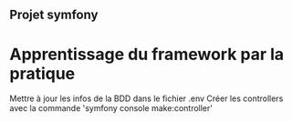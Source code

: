  ## Projet symfony

  # Apprentissage du framework par la pratique

 Mettre à jour les infos de la BDD dans le fichier .env
 Créer les controllers avec la commande 'symfony console make:controller'